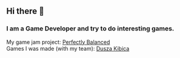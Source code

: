## Hi there 👋 
### I am a Game Developer and try to do interesting games.
My game jam project:
  [Perfectly Balanced](https://diofantos232.itch.io/perfectly-balanced)
  <br/>
Games I was made (with my team): 
  [Dusza Kibica](https://devjacek112.itch.io/duszakibica)

<!--
**Diofantos232/Diofantos232** is a ✨ _special_ ✨ repository because its `README.md` (this file) appears on your GitHub profile.

Here are some ideas to get you started:

- 🔭 I’m currently working on ...
- 🌱 I’m currently learning ...
- 👯 I’m looking to collaborate on ...
- 🤔 I’m looking for help with ...
- 💬 Ask me about ...
- 📫 How to reach me: ...
- 😄 Pronouns: ...
- ⚡ Fun fact: ...
-->
